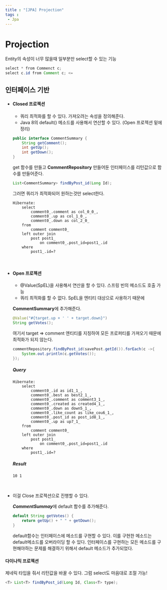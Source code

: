 ```yaml
---
title : "[JPA] Projection"
tags : 
 - Jpa
---
```




# Projection

Entity의 속성이 너무 많을때 일부분만 select할 수 있는 기능

```java
select * from Commenct c;
select c.id from Comment c; <=
```



## 인터페이스 기반

* #### Closed 프로젝션

  * 쿼리 최적화를 할 수 있다. 가져오려는 속성을 정의해준다.
  * Java 8의 default() 메소드를 사용해서 연산할 수 있다. (Open 프로젝션 밑에 정리)

  ```java
  public interface CommentSummary {
      String getComment();
      int getUp();
      int getDown();
  }
  ```

  get 함수를 만들고 **CommentRepository** 만들어둔 인터페이스를 리턴값으로 함수를 만들어준다.

  ```java
  List<CommentSummary> findByPost_id(Long Id);
  ```

  그러면 쿼리가 최적화되어 원하는것만 select한다.

  ```shell
  Hibernate: 
      select
          comment0_.comment as col_0_0_,
          comment0_.up as col_1_0_,
          comment0_.down as col_2_0_ 
      from
          comment comment0_ 
      left outer join
          post post1_ 
              on comment0_.post_id=post1_.id 
      where
          post1_.id=?
  ```

  <br/>

* #### Open 프로젝션

  * @Value(SpEL)을 사용해서 연산을 할 수 있다. 스프링 빈의 메소드도 호출 가능
  * 쿼리 최적화를 할 수 없다. SpEL을 엔티티 대상으로 사용하기 때문에

  **CommentSummary**에 추가해준다.

  ```java
  @Value("#{target.up + ' ' + target.down}")
  String getVotes();
  ```

  여기서 target => comment 엔티티를 지칭하여 모든 프로퍼티를 가져오기 때문에 최적화가 되지 않는다.

  ``` java
  commentRepository.findByPost_id(savePost.getId()).forEach(c ->{
      System.out.println(c.getVotes());
  });
  ```

  ##### Query

  ```shell
  Hibernate: 
      select
          comment0_.id as id1_1_,
          comment0_.best as best2_1_,
          comment0_.comment as comment3_1_,
          comment0_.created as created4_1_,
          comment0_.down as down5_1_,
          comment0_.like_count as like_cou6_1_,
          comment0_.post_id as post_id8_1_,
          comment0_.up as up7_1_ 
      from
          comment comment0_ 
      left outer join
          post post1_ 
              on comment0_.post_id=post1_.id 
      where
          post1_.id=?
  ```

  ##### Result

  ```shell
  10 1
  ```

<br/>

* 이걸 Close 프로젝션으로 진행할 수 있다.

  ***CommentSummay***에 default 함수를 추가해준다.

  ```java
  default String getVotes() {
      return getUp() + " " + getDown();
  }
  ```

  default함수는 인터페이스에 메소드를 구현할 수 있다. 이를 구현한 메소드는 default메소드를 오버라이딩 할 수 있다. 인터페이스를 구현하는 모든 메소드를 구현해야하는 문제를 해결하기 위해서 default 메소드가 추가되었다.



#### 다이나믹 프로젝션

제네릭 타입을 줘서 리턴값을 바꿀 수 있다. 그럼 select도 마음대로 조절 가능!

```java
<T> List<T> findByPost_id(Long Id, Class<T> type);
```

